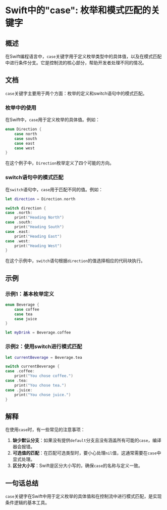 <!--
Meta Description: # Swift中的"case": 枚举和模式匹配的关键字 ## 概述 在Swift编程语言中，`case`关键字用于定义枚举类型中的具体值，以及在模式匹配中进行条件分支。它是控制流的核心部分，帮助开发者处理不同的情况。 ## 文档 `case`关键字主要用于两个方面：枚举的定义和switch语句中的...
Meta Keywords: case, print, direction, swift, north
-->

# Swift中的"case": 枚举和模式匹配的关键字

## 概述
在Swift编程语言中，`case`关键字用于定义枚举类型中的具体值，以及在模式匹配中进行条件分支。它是控制流的核心部分，帮助开发者处理不同的情况。

## 文档
`case`关键字主要用于两个方面：枚举的定义和switch语句中的模式匹配。

### 枚举中的使用
在Swift中，`case`用于定义枚举的具体值。例如：

```swift
enum Direction {
    case north
    case south
    case east
    case west
}
```

在这个例子中，`Direction`枚举定义了四个可能的方向。

### switch语句中的模式匹配
在`switch`语句中，`case`用于匹配不同的值。例如：

```swift
let direction = Direction.north

switch direction {
case .north:
    print("Heading North")
case .south:
    print("Heading South")
case .east:
    print("Heading East")
case .west:
    print("Heading West")
}
```

在这个示例中，`switch`语句根据`direction`的值选择相应的代码块执行。

## 示例
### 示例1：基本枚举定义
```swift
enum Beverage {
    case coffee
    case tea
    case juice
}

let myDrink = Beverage.coffee
```

### 示例2：使用switch进行模式匹配
```swift
let currentBeverage = Beverage.tea

switch currentBeverage {
case .coffee:
    print("You chose coffee.")
case .tea:
    print("You chose tea.")
case .juice:
    print("You chose juice.")
}
```

## 解释
在使用`case`时，有一些常见的注意事项：

1. **缺少默认分支**：如果没有提供`default`分支且没有涵盖所有可能的`case`，编译器会报错。
2. **可选值的匹配**：在匹配可选类型时，要小心处理`nil`值，这通常需要在`case`中显式处理。
3. **区分大小写**：Swift是区分大小写的，确保`case`的名称与定义一致。

## 一句话总结
`case`关键字在Swift中用于定义枚举的具体值和在控制流中进行模式匹配，是实现条件逻辑的基本工具。